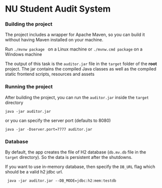 # NU Student Audit System


<h3>Building the project</h3>
The project includes a wrapper for Apache Maven, so you can build it without having Maven installed on your machine. 

Run 
`./mvnw package ` on a Linux machine
or `./mvnw.cmd package` on a Windows machine

The output of this task is the `auditor.jar` file in the `target` folder of the **root** project. The jar contains the compiled Java classes as well as the compiled static frontend scripts, resources and assets

<h3>Running the project</h3>

After building the project, you can run the `auditor.jar` inside the `target` directory

`java -jar auditor.jar`

or you can specify the server port (defaults to 8080)

`java -jar -Dserver.port=7777 auditor.jar`


<h3>Database</h3>

By default, the app creates the file of H2 database (`db.mv.db` file in the `target` directory). So the data is persistent after the shutdowns. 

If you want to use in-memory database, then specify the `DB_URL` flag which should be a valid h2 jdbc url.

` java -jar auditor.jar --DB_MODE=jdbc:h2:mem:testdb`
